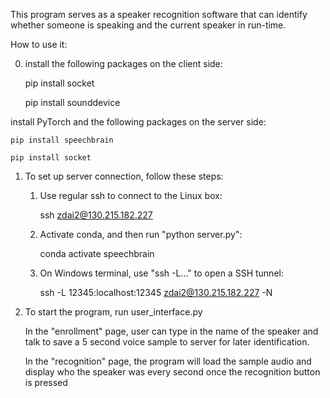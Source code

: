 This program serves as a speaker recognition software that can identify whether someone is speaking and the current speaker in run-time. 

How to use it:

0. install the following packages on the client side:


   pip install socket


   pip install sounddevice

  
  install PyTorch and the following packages on the server side:
  	
   
   	pip install speechbrain
   	
    pip install socket

1. To set up server connection, follow these steps:
    1. Use regular ssh to connect to the Linux box: 
	    
     	ssh zdai2@130.215.182.227
    
    2. Activate conda, and then run "python server.py": 
	    
     	conda activate speechbrain
    
    3. On Windows terminal, use "ssh -L..." to open a SSH tunnel: 
	    
     	ssh -L 12345:localhost:12345 zdai2@130.215.182.227 -N

2. To start the program, run user_interface.py

    In the "enrollment" page, user can type in the name of the speaker and talk to save a 5 second voice sample to server for later identification.

    In the "recognition" page, the program will load the sample audio and display who the speaker was every second once the recognition button is pressed
